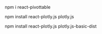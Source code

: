 npm i react-pivottable

npm install react-plotly.js plotly.js

npm install react-plotly.js plotly.js-basic-dist
